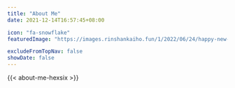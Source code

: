 ```yaml
---
title: "About Me"
date: 2021-12-14T16:57:45+08:00

icon: "fa-snowflake"
featuredImage: "https://images.rinshankaiho.fun/1/2022/06/24/happy-new-year-2021.jpg"

excludeFromTopNav: false
showDate: false
---
```


{{< about-me-hexsix >}}
